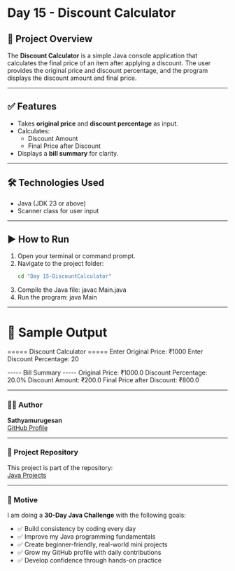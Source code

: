 # Day 15 - Discount Calculator

## 📌 Project Overview

The **Discount Calculator** is a simple Java console application that calculates the final price of an item after applying a discount. The user provides the original price and discount percentage, and the program displays the discount amount and final price.

---

## ✅ Features

- Takes **original price** and **discount percentage** as input.
- Calculates:
  - Discount Amount
  - Final Price after Discount
- Displays a **bill summary** for clarity.

---

## 🛠️ Technologies Used

- Java (JDK 23 or above)
- Scanner class for user input

---

## ▶️ How to Run

1. Open your terminal or command prompt.
2. Navigate to the project folder:
   ```bash
   cd "Day 15-DiscountCalculator"
3. Compile the Java file:
    javac Main.java
4. Run the program:
    java Main

---

# 🧾 Sample Output

===== Discount Calculator =====
Enter Original Price: ₹1000
Enter Discount Percentage: 20

----- Bill Summary -----
Original Price: ₹1000.0
Discount Percentage: 20.0%
Discount Amount: ₹200.0
Final Price after Discount: ₹800.0

---

### 🧑‍💻 Author

**Sathyamurugesan**  
[GitHub Profile](https://github.com/sathyamurugesan0546-gif)

---

### 🚀 Project Repository

This project is part of the repository:  
[Java Projects](https://github.com/sathyamurugesan0546-gif/Java-Projects)

---

### 🎯 Motive

I am doing a **30-Day Java Challenge** with the following goals:

- ✅ Build consistency by coding every day
- ✅ Improve my Java programming fundamentals
- ✅ Create beginner-friendly, real-world mini projects
- ✅ Grow my GitHub profile with daily contributions
- ✅ Develop confidence through hands-on practice
